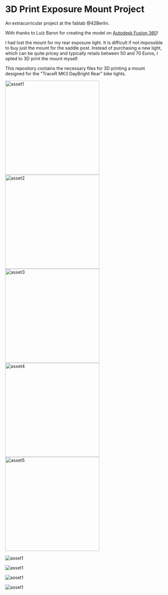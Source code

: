 # 3D Print Exposure Mount Project

An extracurricular project at the fablab @42Berlin.

With thanks to Luiz Baron for creating the model on [Autodesk Fusion 360](https://www.autodesk.eu/products/fusion-360/overview)!

I had lost the mount for my rear exposure light. It is difficult if not impossible to buy just the mount for the saddle post. Instead of purchasing a new light, which can be quite pricey and typically retails between 50 and 70 Euros, I opted to 3D print the mount myself.

This repository contains the necessary files for 3D printing a mount designed for the "TraceR MK3 DayBright Rear" bike lights.

<img src="assets/1.jpeg" alt="asset1" width="300"/>
<img src="assets/2.jpeg" alt="asset2" width="300"/>
<img src="assets/3.jpeg" alt="asset3" width="300"/>
<img src="assets/4.jpeg" alt="asset4" width="300"/>
<img src="assets/5.jpeg" alt="asset5" width="300"/>


![asset1](/2.jpeg)

![asset1](assets/3.jpeg)

![asset1](assets/4.jpeg)

![asset1](assets/5.jpeg)
